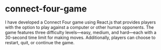 # connect-four-game
I have developed a Connect Four game using React.js that provides players with the option to play against a computer or other human opponents. The game features three difficulty levels—easy, medium, and hard—each with a 30-second time limit for making moves. Additionally, players can choose to restart, quit, or continue the game.
